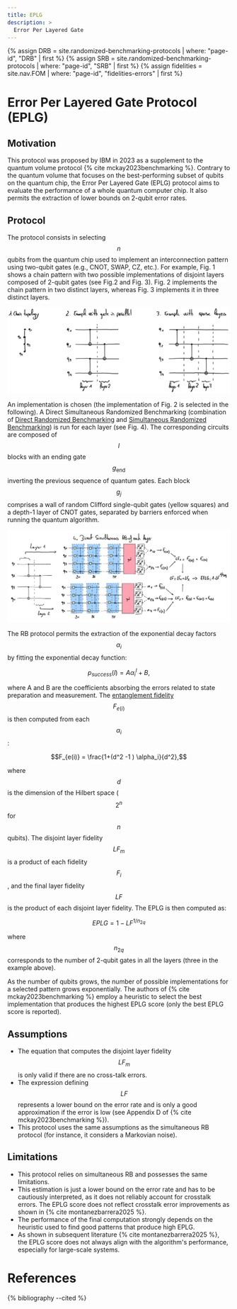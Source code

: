 ```yaml
---
title: EPLG
description: >
  Error Per Layered Gate
---
```


{% assign DRB = site.randomized-benchmarking-protocols | where: "page-id", "DRB" | first %}
{% assign SRB = site.randomized-benchmarking-protocols | where: "page-id", "SRB" | first %}
{% assign fidelities = site.nav.FOM | where: "page-id", "fidelities-errors" | first %}

# Error Per Layered Gate Protocol (EPLG)

## Motivation
This protocol was proposed by IBM in 2023 as a supplement to the quantum volume protocol {% cite mckay2023benchmarking %}. Contrary to the quantum volume that focuses on the best-performing subset of qubits on the quantum chip, the Error Per Layered Gate (EPLG) protocol aims to evaluate the performance of a whole quantum computer chip. It also permits the extraction of lower bounds on 2-qubit error rates.

## Protocol
The protocol consists in selecting $$n$$ qubits from the quantum chip used to implement an interconnection pattern using two-qubit gates (e.g., CNOT, SWAP, CZ, etc.). For example, Fig. 1 shows a chain pattern with two possible implementations of disjoint layers composed of 2-qubit gates (see Fig.2 and Fig. 3). Fig. 2 implements the chain pattern in two distinct layers, whereas Fig. 3 implements it in three distinct layers. 

<div class="center">
  <img src="/img/system-level-benchmark/randomized/eplg-1.png" class="img-large" alt="Layer composition of CNOTs for a linear chain of qubits"/>
</div>

An implementation is chosen (the implementation of Fig. 2 is selected in the following). A Direct Simultaneous Randomized Benchmarking (combination of <a href="{{ DRB.url | prepend: site.baseurl }}" target="_blank">Direct Randomized Benchmarking</a> and <a href="{{ SRB.url | prepend: site.baseurl }}" target="_blank">Simultaneous Randomized Benchmarking</a>) is run for each layer (see Fig. 4). The corresponding circuits are composed of $$l$$ blocks with an ending gate $$g_\mathrm{end}$$ inverting the previous sequence of quantum gates. Each block $$g_j$$ comprises a wall of random Clifford single-qubit gates (yellow squares) and a depth-1 layer of CNOT gates, separated by barriers enforced when running the quantum algorithm.

<div class="center">
  <img src="/img/system-level-benchmark/randomized/eplg-2.jpg" class="img-large" alt="Simultaneous direct randomized benchmarking protocol for each layer of CNOT"/>
</div>

The RB protocol permits the extraction of the exponential decay factors $$\alpha_i$$ by fitting the exponential decay function:

$$p_{success}(l) = A \alpha_i^l + B,$$

where A and B are the coefficients absorbing the errors related to state preparation and measurement. The <a href="{{ fidelities.url | prepend: site.baseurl }}#entanglement-fidelity" target="_blank">entanglement fidelity</a> $$F_{e(i)}$$ is then computed from each $$\alpha_i$$:

$$F_{e(i)} = \frac{1+(d^2 -1 ) \alpha_i}{d^2},$$

where $$d$$ is the dimension of the Hilbert space ($$2^n$$ for $$n$$ qubits). The disjoint layer fidelity $$LF_m$$ is a product of each fidelity $$F_i$$, and the final layer fidelity $$LF$$ is the product of each disjoint layer fidelity. The EPLG is then computed as:

$$EPLG = 1 - LF^{1/n_{2q}}$$

where $$n_{2q}$$ corresponds to the number of 2-qubit gates in all the layers (three in the example above).
 
As the number of qubits grows, the number of possible implementations for a selected pattern grows exponentially. The authors of {% cite mckay2023benchmarking %} employ a heuristic to select the best implementation that produces the highest EPLG score (only the best EPLG score is reported).

## Assumptions
- The equation that computes the disjoint layer fidelity $$LF_m$$ is only valid if there are no cross-talk errors. 
- The expression defining $$LF$$ represents a lower bound on the error rate and is only a good approximation if the error is low (see Appendix D of {% cite mckay2023benchmarking %}). 
- This protocol uses the same assumptions as the simultaneous RB protocol (for instance, it considers a Markovian noise).

## Limitations
- This protocol relies on simultaneous RB and possesses the same limitations. 
- This estimation is just a lower bound on the error rate and has to be cautiously interpreted, as it does not reliably account for crosstalk errors. The EPLG score does not reflect crosstalk error improvements as shown in {% cite montanezbarrera2025 %}.
- The performance of the final computation strongly depends on the heuristic used to find good patterns that produce high EPLG.
- As shown in subsequent literature {% cite montanezbarrera2025 %}, the EPLG score does not always align with the algorithm's performance, especially for large-scale systems.

# References
{% bibliography --cited %}